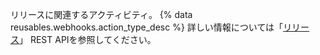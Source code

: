 リリースに関連するアクティビティ。 {% data reusables.webhooks.action_type_desc %} 詳しい情報については「[リリース](/rest/reference/releases)」 REST APIを参照してください。

